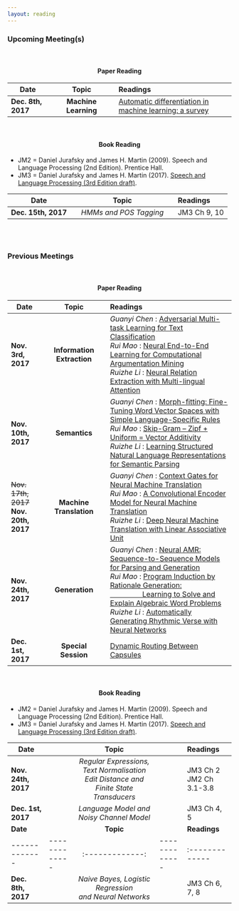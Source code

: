 ```yaml
---
layout: reading
---
```


### Upcoming Meeting(s)

<br />

<center><h4><b>Paper Reading</b></h4></center>

| **Date**       || **Topic**  || **Readings**  |
| ------------- |-------------|:-------------:|-------------|:-------------|
| **Dec. 8th, 2017**| | **Machine Learning**| | [Automatic differentiation in machine learning: a survey](https://arxiv.org/pdf/1502.05767.pdf) |

<br/>

<center><h4><b>Book Reading</b></h4></center>

* JM2 = Daniel Jurafsky and James H. Martin (2009). Speech and Language Processing (2nd Edition). Prentice Hall.
* JM3 = Daniel Jurafsky and James H. Martin (2017). [Speech and Language Processing (3rd Edition draft)](https://web.stanford.edu/~jurafsky/slp3/).

| **Date**       || **Topic**  || **Readings**  |
| ------------- |-------------|:-------------:|-------------|:-------------|
| **Dec. 15th, 2017**| | *HMMs and POS Tagging* | | JM3 Ch 9, 10 |

<br/>
<br/>

### Previous Meetings
<br />

<center><h4><b>Paper Reading</b></h4></center>

| **Date**       || **Topic**  || **Readings**  |
| ------------- |-------------|:-------------:|-------------|:-------------|
| **Nov. 3rd, 2017**| | **Information<br/>Extraction**| |*Guanyi Chen* : [Adversarial Multi-task Learning for Text Classification](https://arxiv.org/pdf/1704.05742.pdf)<br />*Rui Mao* : [Neural End-to-End Learning for Computational Argumentation Mining](https://www.ukp.tu-darmstadt.de/fileadmin/user_upload/FSP/acl_arg_min_frame2017_4.pdf)<br />*Ruizhe Li* : [Neural Relation Extraction with Multi-lingual Attention](http://nlp.csai.tsinghua.edu.cn/~lyk/publications/acl2017_mnre.pdf) |
| **Nov. 10th, 2017**| | **Semantics**| |*Guanyi Chen* : [Morph-fitting: Fine-Tuning Word Vector Spaces with Simple Language-Specific Rules](http://mi.eng.cam.ac.uk/~sjy/papers/vmro17.pdf)<br />*Rui Mao* : [Skip-Gram – Zipf + Uniform = Vector Additivity](http://www.aclweb.org/anthology/P17-1007)<br />*Ruizhe Li* : [Learning Structured Natural Language Representations for Semantic Parsing](http://aclweb.org/anthology/P17-1005) |
| ~~Nov. 17th, 2017~~<br/>**Nov. 20th, 2017**| | **Machine<br/>Translation**| |*Guanyi Chen* : [Context Gates for Neural Machine Translation](http://www.aclweb.org/anthology/Q17-1007)<br />*Rui Mao* : [A Convolutional Encoder Model for Neural Machine Translation](http://www.aclweb.org/anthology/P17-1012)<br />*Ruizhe Li* : [Deep Neural Machine Translation with Linear Associative Unit](http://www.aclweb.org/anthology/P17-1013) |
| **Nov. 24th, 2017**| | **Generation**| |*Guanyi Chen* : [Neural AMR: Sequence-to-Sequence Models for Parsing and Generation](https://arxiv.org/pdf/1704.08381.pdf)<br />*Rui Mao* : [Program Induction by Rationale Generation: <br/> &emsp;&emsp;&emsp;&emsp;&nbsp;&nbsp;Learning to Solve and Explain Algebraic Word Problems](http://www.aclweb.org/anthology/P17-1015)<br />*Ruizhe Li* : [Automatically Generating Rhythmic Verse with Neural Networks](http://www.aclweb.org/anthology/P17-1016) |
| **Dec. 1st, 2017**| | **Special Session**| | [Dynamic Routing Between Capsules](https://arxiv.org/pdf/1710.09829.pdf) |

<br/>

<center><h4><b>Book Reading</b></h4></center>

* JM2 = Daniel Jurafsky and James H. Martin (2009). Speech and Language Processing (2nd Edition). Prentice Hall.
* JM3 = Daniel Jurafsky and James H. Martin (2017). [Speech and Language Processing (3rd Edition draft)](https://web.stanford.edu/~jurafsky/slp3/).

| **Date**       || **Topic**  || **Readings**  |
| ------------- |-------------|:-------------:|-------------|:-------------|
| **Nov. 24th, 2017**| | *Regular Expressions, Text Normalisation<br/>Edit Distance and Finite State Transducers* | | JM3 Ch 2 <br/> JM2 Ch 3.1-3.8 |
| **Dec. 1st, 2017**| | *Language Model and Noisy Channel Model* | | JM3 Ch 4, 5 |
| **Date**       || **Topic**  || **Readings**  |
| ------------- |-------------|:-------------:|-------------|:-------------|
| **Dec. 8th, 2017**| | *Naive Bayes, Logistic Regression<br/>and Neural Networks* | | JM3 Ch 6, 7, 8 |

<br/>
<br/>
